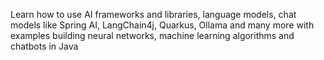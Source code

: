 Learn how to use AI frameworks and libraries, language models, chat models like Spring AI, LangChain4j, Quarkus, Ollama and many more with examples building neural networks, machine learning algorithms and chatbots in Java
